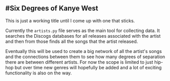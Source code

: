 #Six Degrees of Kanye West
---
This is just a working title until I come up with one that sticks.

Currently the `artists.py` file serves as the main tool for collecting data. It searches the Discogs databases for all releases associated with the artist and then from those finds all the songs that the artist released.

Eventually this will be used to create a big network of all the artist's songs and the connections between them to see how many degrees of separation there are between different artists. For now the scope is limited to just hip-hop but over time new genres will hopefully be added and a lot of exciting functionality is also on the way.